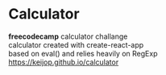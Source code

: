 # Calculator  
**freecodecamp** calculator challange  
calculator created with create-react-app  
based on eval() and relies heavily on RegExp   
https://keijop.github.io/calculator


